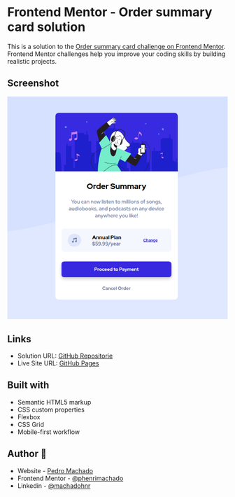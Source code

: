 # Frontend Mentor - Order summary card solution

This is a solution to the [Order summary card challenge on Frontend Mentor](https://www.frontendmentor.io/challenges/order-summary-component-QlPmajDUj). Frontend Mentor challenges help you improve your coding skills by building realistic projects. 

## Screenshot

![](./images/screenshot.png)

## Links

- Solution URL: [GitHub Repositorie](https://github.com/phenrimachado/order-summary-challenge)
- Live Site URL: [GitHub Pages](https://phenrimachado.github.io/order-summary-challenge/)

## Built with

- Semantic HTML5 markup
- CSS custom properties
- Flexbox
- CSS Grid
- Mobile-first workflow

## Author 👋

- Website - [Pedro Machado](https://www.your-site.com)
- Frontend Mentor - [@phenrimachado](https://www.frontendmentor.io/profile/phenrimachado)
- Linkedin - [@machadohnr](https://www.linkedin.com/in/machadohnr/)
